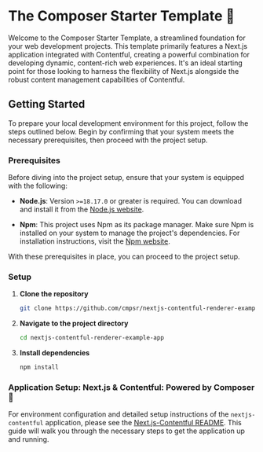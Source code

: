 # The Composer Starter Template 🧩

Welcome to the Composer Starter Template, a streamlined foundation for your web development projects. This template primarily features a Next.js application integrated with Contentful, creating a powerful combination for developing dynamic, content-rich web experiences. It's an ideal starting point for those looking to harness the flexibility of Next.js alongside the robust content management capabilities of Contentful.

## Getting Started

To prepare your local development environment for this project, follow the steps outlined below. Begin by confirming that your system meets the necessary prerequisites, then proceed with the project setup.

### Prerequisites

Before diving into the project setup, ensure that your system is equipped with the following:

- **Node.js**: Version `>=18.17.0` or greater is required. You can download and install it from the [Node.js website](https://nodejs.org/).

- **Npm**: This project uses Npm as its package manager. Make sure Npm is installed on your system to manage the project's dependencies. For installation instructions, visit the [Npm website](https://docs.npmjs.com/downloading-and-installing-node-js-and-npm).

With these prerequisites in place, you can proceed to the project setup.

### Setup

1. **Clone the repository**

   ```bash
   git clone https://github.com/cmpsr/nextjs-contentful-renderer-example-app.git
   ```

2. **Navigate to the project directory**

   ```bash
   cd nextjs-contentful-renderer-example-app
   ```

3. **Install dependencies**

   ```bash
   npm install
   ```

### Application Setup: Next.js & Contentful: Powered by Composer 🚀

For environment configuration and detailed setup instructions of the `nextjs-contentful` application, please see the [Next.js-Contentful README](./apps/nextjs-contentful/README.md). This guide will walk you through the necessary steps to get the application up and running.
